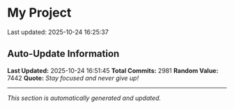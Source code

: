 # My Project


Last updated: 2025-10-24 16:25:37












































































































































































































































































































































































































































































































































































































































































































































































































































































































































































































































































































































































































































































































































































































































































































































































































































































































































































































































































































































































































































































































































































































































































































































































































































































































































































































































































































































































































































































































































































































































































































































































































































































































































































































































































































## Auto-Update Information

**Last Updated:** 2025-10-24 16:51:45
**Total Commits:** 2981
**Random Value:** 7442
**Quote:** _Stay focused and never give up!_

---
_This section is automatically generated and updated._